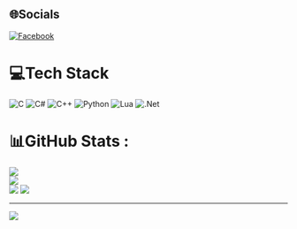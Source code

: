 
## 🌐Socials
[![Facebook](https://img.shields.io/badge/Facebook-%231877F2.svg?logo=Facebook&logoColor=white)](https://facebook.com/https://www.facebook.com/drize3x/) 

# 💻Tech Stack
![C](https://img.shields.io/badge/c-%2300599C.svg?style=for-the-badge&logo=c&logoColor=white) ![C#](https://img.shields.io/badge/c%23-%23239120.svg?style=for-the-badge&logo=c-sharp&logoColor=white) ![C++](https://img.shields.io/badge/c++-%2300599C.svg?style=for-the-badge&logo=c%2B%2B&logoColor=white) ![Python](https://img.shields.io/badge/python-3670A0?style=for-the-badge&logo=python&logoColor=ffdd54) ![Lua](https://img.shields.io/badge/lua-%232C2D72.svg?style=for-the-badge&logo=lua&logoColor=white) ![.Net](https://img.shields.io/badge/.NET-5C2D91?style=for-the-badge&logo=.net&logoColor=white)
# 📊GitHub Stats :
![](https://github-readme-stats.vercel.app/api?username=Drize1x&theme=dark&hide_border=false&include_all_commits=false&count_private=false)<br/>
![](https://github-readme-streak-stats.herokuapp.com/?user=Drize1x&theme=dark&hide_border=false)<br/>
![](https://github-readme-stats.vercel.app/api/top-langs/?username=Drize1x&theme=dark&hide_border=false&include_all_commits=false&count_private=false&layout=compact)
![](https://discord.c99.nl/widget/theme-1/989506305653895178.png)


---
[![](https://visitcount.itsvg.in/api?id=Drize1x&icon=0&color=0)](https://visitcount.itsvg.in)

